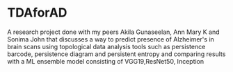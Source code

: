 # TDAforAD
A research project done with my peers Akila Gunaseelan, Ann Mary K and Sonima John that discusses a way to predict presence of Alzheimer's in brain scans using topological data analysis tools such as persistence barcode, persistence diagram and persistent entropy and comparing results with a ML ensemble model consisting of VGG19,ResNet50, Inception

